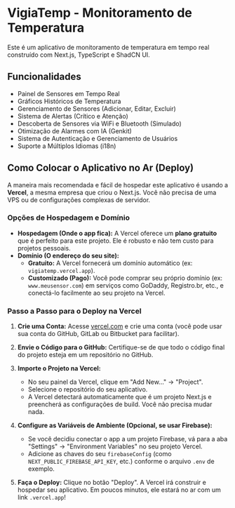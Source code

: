 # VigiaTemp - Monitoramento de Temperatura

Este é um aplicativo de monitoramento de temperatura em tempo real construído com Next.js, TypeScript e ShadCN UI.

## Funcionalidades

*   Painel de Sensores em Tempo Real
*   Gráficos Históricos de Temperatura
*   Gerenciamento de Sensores (Adicionar, Editar, Excluir)
*   Sistema de Alertas (Crítico e Atenção)
*   Descoberta de Sensores via WiFi e Bluetooth (Simulado)
*   Otimização de Alarmes com IA (Genkit)
*   Sistema de Autenticação e Gerenciamento de Usuários
*   Suporte a Múltiplos Idiomas (i18n)

## Como Colocar o Aplicativo no Ar (Deploy)

A maneira mais recomendada e fácil de hospedar este aplicativo é usando a **Vercel**, a mesma empresa que criou o Next.js. Você não precisa de uma VPS ou de configurações complexas de servidor.

### Opções de Hospedagem e Domínio

*   **Hospedagem (Onde o app fica):** A Vercel oferece um **plano gratuito** que é perfeito para este projeto. Ele é robusto e não tem custo para projetos pessoais.
*   **Domínio (O endereço do seu site):**
    *   **Gratuito:** A Vercel fornecerá um domínio automático (ex: `vigiatemp.vercel.app`).
    *   **Customizado (Pago):** Você pode comprar seu próprio domínio (ex: `www.meusensor.com`) em serviços como GoDaddy, Registro.br, etc., e conectá-lo facilmente ao seu projeto na Vercel.

### Passo a Passo para o Deploy na Vercel

1.  **Crie uma Conta:** Acesse [vercel.com](https://vercel.com/) e crie uma conta (você pode usar sua conta do GitHub, GitLab ou Bitbucket para facilitar).

2.  **Envie o Código para o GitHub:** Certifique-se de que todo o código final do projeto esteja em um repositório no GitHub.

3.  **Importe o Projeto na Vercel:**
    *   No seu painel da Vercel, clique em "Add New..." -> "Project".
    *   Selecione o repositório do seu aplicativo.
    *   A Vercel detectará automaticamente que é um projeto Next.js e preencherá as configurações de build. Você não precisa mudar nada.

4.  **Configure as Variáveis de Ambiente (Opcional, se usar Firebase):**
    *   Se você decidiu conectar o app a um projeto Firebase, vá para a aba "Settings" -> "Environment Variables" no seu projeto Vercel.
    *   Adicione as chaves do seu `firebaseConfig` (como `NEXT_PUBLIC_FIREBASE_API_KEY`, etc.) conforme o arquivo `.env` de exemplo.

5.  **Faça o Deploy:** Clique no botão "Deploy". A Vercel irá construir e hospedar seu aplicativo. Em poucos minutos, ele estará no ar com um link `.vercel.app`!
